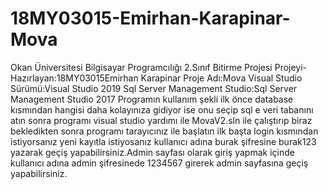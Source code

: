# 18MY03015-Emirhan-Karapinar-Mova
 Okan Üniversitesi Bilgisayar Programcılığı 2.Sınıf Bitirme Projesi Projeyi-Hazırlayan:18MY03015Emirhan Karapinar Proje Adı:Mova Visual Studio Sürümü:Visual Studio 2019 Sql Server Management Studio:Sql Server Management Studio 2017 
Programın kullanım şekli ilk önce database kısmından hangisi daha kolayınıza gidiyor ise onu seçip sql e veri tabanını atın sonra programı visual studio yardımı ile MovaV2.sln ile çalıştırıp biraz bekledikten sonra programı tarayıcınız ile başlatın ilk başta login kısmından istiyorsanız yeni kayıtla istiyosanız kullanıcı adına burak şifresine burak123 yazarak geçiş yapabilirsiniz.Admin sayfası olarak giriş yapmak içinde kullanıcı adına admin şifresinede 1234567 girerek admin sayfasına geçiş yapabilirsiniz.
